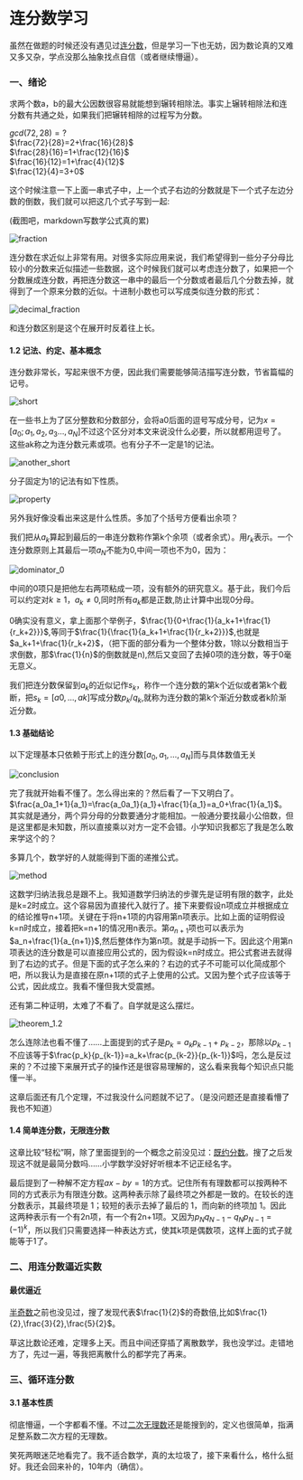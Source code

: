 # 连分数学习

虽然在做题的时候还没有遇见过[连分数](https://chaoli.club/index.php/2756/0)，但是学习一下也无妨，因为数论真的又难又多又杂，学点没那么抽象找点自信（或者继续懵逼）。

### 一、绪论

求两个数a，b的最大公因数很容易就能想到辗转相除法。事实上辗转相除法和连分数有共通之处，如果我们把辗转相除的过程写为分数。

$gcd(72,28)=?$<br>
$\frac{72}{28}=2+\frac{16}{28}$<br>$\frac{28}{16}=1+\frac{12}{16}$<br>$\frac{16}{12}=1+\frac{4}{12}$<br>$\frac{12}{4}=3+0$

这个时候注意一下上面一串式子中，上一个式子右边的分数就是下一个式子左边分数的倒数，我们就可以把这几个式子写到一起:

(截图吧，markdown写数学公式真的累)

![fraction](../images/fraction.png)

连分数在求近似上非常有用。对很多实际应用来说，我们希望得到一些分子分母比较小的分数来近似描述一些数据，这个时候我们就可以考虑连分数了，如果把一个分数展成连分数，再把连分数这一串中的最后一个分数或者最后几个分数去掉，就得到了一个原来分数的近似。十进制小数也可以写成类似连分数的形式：

![decimal_fraction](../images/decimal_fraction.png)

和连分数区别是这个在展开时反着往上长。

#### 1.2 记法、约定、基本概念

连分数非常长，写起来很不方便，因此我们需要能够简洁描写连分数，节省篇幅的记号。

![short](../images/short.png)

在一些书上为了区分整数和分数部分，会将a0后面的逗号写成分号，记为$x=[a_0;a_1,a_2,a_3…,a_N]$不过这个区分对本文来说没什么必要，所以就都用逗号了。这些ak称之为连分数元素或项。也有分子不一定是1的记法。

![another_short](../images/another_short.png)

分子固定为1的记法有如下性质。

![property](../images/property.png)

另外我好像没看出来这是什么性质。多加了个括号方便看出余项？

我们把从$a_k$算起到最后的一串连分数称作第k个余项（或者余式）。用$r_k$表示。一个连分数原则上其最后一项$a_N$不能为0,中间一项也不为0，因为：

![dominator_0](../images/dominator_0.png)

中间的0项只是把他左右两项粘成一项，没有额外的研究意义。基于此，我们今后可以约定对$k≥1，a_k≠0$,同时所有$a_k$都是正数,防止计算中出现0分母。

0确实没有意义，拿上面那个举例子，$\frac{1}{0+\frac{1}{a_k+1+\frac{1}{r_k+2}}}$,等同于$\frac{1}{\frac{1}{a_k+1+\frac{1}{r_k+2}}}$,也就是$a_k+1+\frac{1}{r_k+2}$，（把下面的部分看为一个整体分数，1除以分数相当于求倒数，那$\frac{1}{n}$的倒数就是n),然后又变回了去掉0项的连分数，等于0毫无意义。

我们把连分数保留到$a_k$的近似记作$s_k$，称作一个连分数的第k个近似或者第k个截断，把$s_k=[a0,…,ak]$写成分数$p_k/q_k$,就称为连分数的第k个渐近分数或者k阶渐近分数。

#### 1.3 基础结论

以下定理基本只依赖于形式上的连分数$[a_0,a_1,…,a_N]$而与具体数值无关

![conclusion](../images/fraction_conclusion.png)

完了我就开始看不懂了。怎么得出来的？然后看了一下又明白了。$\frac{a_0a_1+1}{a_1}=\frac{a_0a_1}{a_1}+\frac{1}{a_1}=a_0+\frac{1}{a_1}$。其实就是通分，两个异分母的分数要通分才能相加。一般通分要找最小公倍数，但是这里都是未知数，所以直接乘以对方一定不会错。小学知识我都忘了我是怎么敢来学这个的？

多算几个，数学好的人就能得到下面的递推公式。

![method](../images/method.png)

这数学归纳法我总是跟不上。我知道数学归纳法的步骤先是证明有限的数字，此处是k=2时成立。这个容易因为直接代入就行了。接下来要假设n项成立并根据成立的结论推导n+1项。关键在于将n+1项的内容用第n项表示。比如上面的证明假设k=n时成立，接着把k=n+1的情况用n表示。第$a_{n+1}$项也可以表示为$a_n+\frac{1}{a_{n+1}}$,然后整体作为第n项。就是手动拆一下。因此这个用第n项表达的连分数是可以直接应用公式的，因为假设k=n时成立。把公式套进去就得到了右边的式子。但是下面的式子怎么来的？右边的式子不可能可以化简成那个吧，所以我认为是直接在原n+1项的式子上使用的公式。又因为整个式子应该等于公式，因此成立。我看不懂但我大受震撼。

还有第二种证明，太难了不看了。自学就是这么摆烂。

![theorem_1.2](../images/theorem_1.2.png)

怎么连除法也看不懂了……上面提到的式子是$p_k=a_kp_{k-1}+p_{k-2}$，那除以$p_{k-1}$不应该等于$\frac{p_k}{p_{k-1}}=a_k+\frac{p_{k-2}}{p_{k-1}}$吗，怎么是反过来的？不过接下来展开式子的操作还是很容易理解的，这么看来我每个知识点只能懂一半。

这章后面还有几个定理，不过我没什么问题就不记了。（是没问题还是直接看懵了我也不知道）

#### 1.4 简单连分数，无限连分数

这章比较“轻松”啊，除了里面提到的一个概念之前没见过：[既约分数](https://zhidao.baidu.com/question/227047444.html)。搜了之后发现这不就是最简分数吗……小学数学没好好听根本不记正经名字。

最后提到了一种解不定方程$ax-by=1$的方式。记住所有有理数都可以按两种不同的方式表示为有限连分数。这两种表示除了最终项之外都是一致的。在较长的连分数表示，其最终项是 1；较短的表示去掉了最后的 1，而向新的终项加 1。因此这两种表示有一个有2n项，有一个有2n+1项。又因为$p_Nq_{N−1}−q_Np_{N−1}=(-1)^k$，所以我们只需要选择一种表达方式，使其k项是偶数项，这样上面的式子就能等于1了。

### 二、用连分数逼近实数

#### 最优逼近

[半奇数](https://zhidao.baidu.com/question/55956026.html)之前也没见过，搜了发现代表$\frac{1}{2}$的奇数倍,比如$\frac{1}{2},\frac{3}{2},\frac{5}{2}$。

草这比数论还难，定理多上天。而且中间还穿插了离散数学，我也没学过。走错地方了，先过一遍，等我把离散什么的都学完了再来。

### 三、循环连分数

#### 3.1 基本性质

彻底懵逼，一个字都看不懂。不过[二次无理数](https://baike.baidu.com/item/%E4%BA%8C%E6%AC%A1%E6%97%A0%E7%90%86%E6%95%B0/8399239)还是能搜到的，定义也很简单，指满足整系数二次方程的无理数。

笑死两眼迷茫地看完了。我不适合数学，真的太垃圾了，接下来看什么，格什么挺好。我还会回来补的，10年内（确信）。